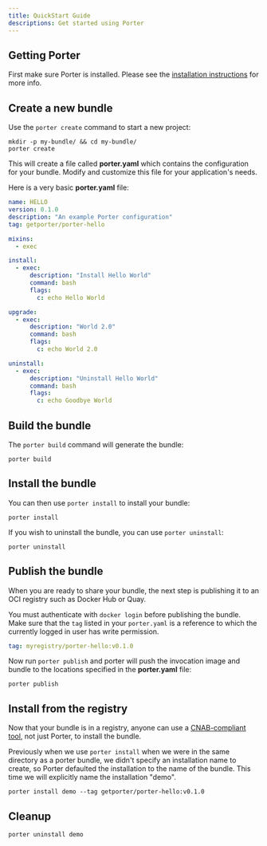 ```yaml
---
title: QuickStart Guide
descriptions: Get started using Porter
---
```


## Getting Porter

First make sure Porter is installed.
Please see the [installation instructions](/install/) for more info.

## Create a new bundle
Use the `porter create` command to start a new project:

```
mkdir -p my-bundle/ && cd my-bundle/
porter create
```

This will create a file called **porter.yaml** which contains the configuration
for your bundle. Modify and customize this file for your application's needs.

Here is a very basic **porter.yaml** file:

```yaml
name: HELLO
version: 0.1.0
description: "An example Porter configuration"
tag: getporter/porter-hello

mixins:
  - exec

install:
  - exec:
      description: "Install Hello World"
      command: bash
      flags:
        c: echo Hello World

upgrade:
  - exec:
      description: "World 2.0"
      command: bash
      flags:
        c: echo World 2.0

uninstall:
  - exec:
      description: "Uninstall Hello World"
      command: bash
      flags:
        c: echo Goodbye World
```

## Build the bundle

The `porter build` command will generate the bundle:

```
porter build
```

## Install the bundle

You can then use `porter install` to install your bundle:

```
porter install
```

If you wish to uninstall the bundle, you can use `porter uninstall`:

```
porter uninstall
```

## Publish the bundle

When you are ready to share your bundle, the next step is publishing it to an
OCI registry such as Docker Hub or Quay.

You must authenticate with `docker login` before publishing the bundle. Make
sure that the `tag` listed in your `porter.yaml` is a reference to which the
currently logged in user has write permission.

```yaml
tag: myregistry/porter-hello:v0.1.0
```

Now run `porter publish` and porter will push the invocation image and bundle to
the locations specified in the **porter.yaml** file:

```
porter publish
```

## Install from the registry

Now that your bundle is in a registry, anyone can use a [CNAB-compliant
tool][tools], not just Porter, to install the bundle. 

Previously when we use
`porter install` when we were in the same directory as a porter bundle, we
didn't specify an installation name to create, so Porter defaulted the
installation to the name of the bundle. This time we will explicitly name the
installation "demo".

```
porter install demo --tag getporter/porter-hello:v0.1.0
```

[tools]: https://cnab.io/community-projects/#tools

## Cleanup

```
porter uninstall demo
```